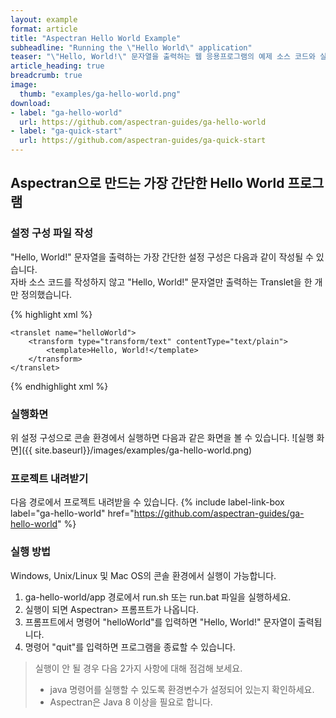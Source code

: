 ```yaml
---
layout: example
format: article
title: "Aspectran Hello World Example"
subheadline: "Running the \"Hello World\" application"
teaser: "\"Hello, World!\" 문자열을 출력하는 웹 응용프로그램의 예제 소스 코드와 실행 결과 화면을 직접 보실 수 있습니다."
article_heading: true
breadcrumb: true
image:
  thumb: "examples/ga-hello-world.png"
download:
- label: "ga-hello-world"
  url: https://github.com/aspectran-guides/ga-hello-world
- label: "ga-quick-start"
  url: https://github.com/aspectran-guides/ga-quick-start
---
```


## Aspectran으로 만드는 가장 간단한 Hello World 프로그램

### 설정 구성 파일 작성

"Hello, World!" 문자열을 출력하는 가장 간단한 설정 구성은 다음과 같이 작성될 수 있습니다.   
자바 소스 코드를 작성하지 않고 "Hello, World!" 문자열만 출력하는 Translet을 한 개만 정의했습니다.

{% highlight xml %}
<?xml version="1.0" encoding="utf-8"?>
<!DOCTYPE aspectran PUBLIC "-//ASPECTRAN//DTD Aspectran Configuration 2.0//EN"
    "http://aspectran.github.io/dtd/aspectran-2.0.dtd">

<aspectran>

    <translet name="helloWorld">
        <transform type="transform/text" contentType="text/plain">
            <template>Hello, World!</template>
        </transform>
    </translet>

</aspectran>
{% endhighlight xml %}

### 실행화면

위 설정 구성으로 콘솔 환경에서 실행하면 다음과 같은 화면을 볼 수 있습니다.
![실행 화면]({{ site.baseurl}}/images/examples/ga-hello-world.png)

### 프로젝트 내려받기

다음 경로에서 프로젝트 내려받을 수 있습니다.
{% include label-link-box label="ga-hello-world" href="https://github.com/aspectran-guides/ga-hello-world" %}

### 실행 방법

Windows, Unix/Linux 및 Mac OS의 콘솔 환경에서 실행이 가능합니다.

1. ga-hello-world/app 경로에서 run.sh 또는 run.bat 파일을 실행하세요.
2. 실행이 되면 Aspectran> 프롬프트가 나옵니다.
3. 프롬프트에서 명령어 "helloWorld"를 입력하면 "Hello, World!" 문자열이 출력됩니다.
4. 명령어 "quit"를 입력하면 프로그램을 종료할 수 있습니다.

> 실행이 안 될 경우 다음 2가지 사항에 대해 점검해 보세요.  
> - java 명령어를 실행할 수 있도록 환경변수가 설정되어 있는지 확인하세요.  
> - Aspectran은 Java 8 이상을 필요로 합니다.
